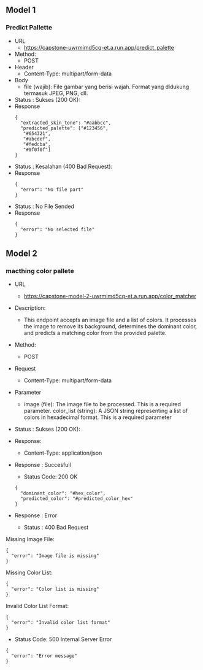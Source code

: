 ## Model 1
### Predict Pallette
- URL
  - https://capstone-uwrmimd5cq-et.a.run.app/predict_palette
- Method:
  - POST
- Header
  - Content-Type: multipart/form-data
- Body
  - file (wajib): File gambar yang berisi wajah. Format yang didukung termasuk JPEG, PNG, dll.
- Status : Sukses (200 OK):
- Response
  ```
  {
    "extracted_skin_tone": "#aabbcc",
    "predicted_palette": ["#123456",
     "#654321",
     "#abcdef",
     "#fedcba",
     "#0f0f0f"]
  }
  ```
- Status : Kesalahan (400 Bad Request):
- Response
  ```
  {
    "error": "No file part"
  }
  ```
- Status : No File Sended 
- Response
  ```
  {
    "error": "No selected file"
  }
  ```
## Model 2
### macthing color pallete
- URL
  - https://capstone-model-2-uwrmimd5cq-et.a.run.app/color_matcher
- Description:
  - This endpoint accepts an image file and a list of colors. It processes the image to remove its background, determines the dominant color, and predicts a matching color from the provided palette.
- Method:
  - POST
- Request
  - Content-Type: multipart/form-data
- Parameter
  - image (file): The image file to be processed. This is a required parameter.
color_list (string): A JSON string representing a list of colors in hexadecimal format. This is a required parameter
- Status : Sukses (200 OK):
- Response:
  - Content-Type: application/json
- Response : Succesfull
  - Status Code: 200 OK

  ```
  {
    "dominant_color": "#hex_color",
    "predicted_color": "#predicted_color_hex"
  }
  ```
- Response : Error
  - Status : 400 Bad Request
  
Missing Image File:
```
{
  "error": "Image file is missing"
}
```

Missing Color List:
```
{
  "error": "Color list is missing"
}
```

Invalid Color List Format:
```
{
  "error": "Invalid color list format"
}
```

- Status Code: 500 Internal Server Error
```
{
  "error": "Error message"
}
```
